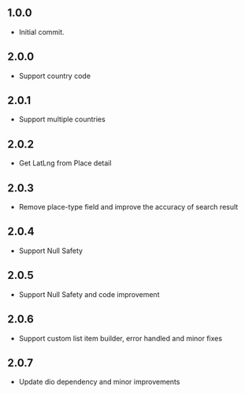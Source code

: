 ## 1.0.0

* Initial commit.

## 2.0.0

* Support country code

## 2.0.1

* Support multiple countries

## 2.0.2

* Get LatLng from Place detail

## 2.0.3

* Remove place-type field and improve the accuracy of search result

## 2.0.4

* Support Null Safety

## 2.0.5

* Support Null Safety and code improvement

## 2.0.6

* Support custom list item builder, error handled and minor fixes

## 2.0.7

* Update dio dependency and minor improvements 
